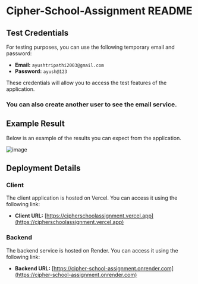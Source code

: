 # Cipher-School-Assignment README

## Test Credentials

For testing purposes, you can use the following temporary email and password:

- **Email:** `ayushtripathi2003@gmail.com`
- **Password:** `ayush@123`

These credentials will allow you to access the test features of the application.

### You can also create another user to see the email service.

## Example Result

Below is an example of the results you can expect from the application.

![image](https://github.com/user-attachments/assets/98a1c726-cd40-4464-82f4-4533f53c7f5a)

## Deployment Details

### Client

The client application is hosted on Vercel. You can access it using the following link:

- **Client URL:** [https://cipherschoolassignment.vercel.app](https://cipherschoolassignment.vercel.app)

### Backend

The backend service is hosted on Render. You can access it using the following link:

- **Backend URL:** [https://cipher-school-assignment.onrender.com](https://cipher-school-assignment.onrender.com)
